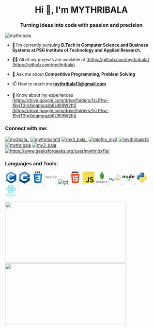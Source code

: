 <h1 align="center">Hi 👋, I'm MYTHRIBALA</h1>
<h3 align="center">Turning ideas into code with passion and precision</h3>

<p align="left"> <img src="https://komarev.com/ghpvc/?username=mythribala&label=Profile%20views&color=0e75b6&style=flat" alt="mythribala" /> </p>

- 🔭 I’m currently pursuing **B.Tech in Computer Science and Business Systems at PSG Institute of Technology and Applied Research.**

- 👨‍💻 All of my projects are available at [https://github.com/mythribala](https://github.com/mythribala)

- 💬 Ask me about **Competitive Programming, Problem Solving**

- 📫 How to reach me **mythribala13@gmail.com**

- 📄 Know about my experiences [https://drive.google.com/drive/folders/1sLPhw-19vjT3mXqlqmgqzb8U9I9W2ftj](https://drive.google.com/drive/folders/1sLPhw-19vjT3mXqlqmgqzb8U9I9W2ftj)

<h3 align="left">Connect with me:</h3>
<p align="left">
<a href="https://twitter.com/my3bala_" target="blank"><img align="center" src="https://raw.githubusercontent.com/rahuldkjain/github-profile-readme-generator/master/src/images/icons/Social/twitter.svg" alt="my3bala_" height="30" width="40" /></a>
<a href="https://linkedin.com/in/mythribala13" target="blank"><img align="center" src="https://raw.githubusercontent.com/rahuldkjain/github-profile-readme-generator/master/src/images/icons/Social/linked-in-alt.svg" alt="mythribala13" height="30" width="40" /></a>
<a href="https://instagram.com/my3_bala_" target="blank"><img align="center" src="https://raw.githubusercontent.com/rahuldkjain/github-profile-readme-generator/master/src/images/icons/Social/instagram.svg" alt="my3_bala_" height="30" width="40" /></a>
<a href="https://www.codechef.com/users/mighty_my3" target="blank"><img align="center" src="https://cdn.jsdelivr.net/npm/simple-icons@3.1.0/icons/codechef.svg" alt="mighty_my3" height="30" width="40" /></a>
<a href="https://www.hackerrank.com/mythribala13" target="blank"><img align="center" src="https://raw.githubusercontent.com/rahuldkjain/github-profile-readme-generator/master/src/images/icons/Social/hackerrank.svg" alt="mythribala13" height="30" width="40" /></a>
<a href="https://codeforces.com/profile/mythribala" target="blank"><img align="center" src="https://raw.githubusercontent.com/rahuldkjain/github-profile-readme-generator/master/src/images/icons/Social/codeforces.svg" alt="mythribala" height="30" width="40" /></a>
<a href="https://www.leetcode.com/my3_bala" target="blank"><img align="center" src="https://raw.githubusercontent.com/rahuldkjain/github-profile-readme-generator/master/src/images/icons/Social/leet-code.svg" alt="my3_bala" height="30" width="40" /></a>
<a href="https://auth.geeksforgeeks.org/user/https://www.geeksforgeeks.org/user/mythribxf1s/" target="blank"><img align="center" src="https://raw.githubusercontent.com/rahuldkjain/github-profile-readme-generator/master/src/images/icons/Social/geeks-for-geeks.svg" alt="https://www.geeksforgeeks.org/user/mythribxf1s/" height="30" width="40" /></a>
</p>

<h3 align="left">Languages and Tools:</h3>
<p align="left"> <a href="https://www.cprogramming.com/" target="_blank" rel="noreferrer"> <img src="https://raw.githubusercontent.com/devicons/devicon/master/icons/c/c-original.svg" alt="c" width="40" height="40"/> </a> <a href="https://www.w3schools.com/cpp/" target="_blank" rel="noreferrer"> <img src="https://raw.githubusercontent.com/devicons/devicon/master/icons/cplusplus/cplusplus-original.svg" alt="cplusplus" width="40" height="40"/> </a> <a href="https://www.w3schools.com/css/" target="_blank" rel="noreferrer"> <img src="https://raw.githubusercontent.com/devicons/devicon/master/icons/css3/css3-original-wordmark.svg" alt="css3" width="40" height="40"/> </a> <a href="https://expressjs.com" target="_blank" rel="noreferrer"> <img src="https://raw.githubusercontent.com/devicons/devicon/master/icons/express/express-original-wordmark.svg" alt="express" width="40" height="40"/> </a> <a href="https://git-scm.com/" target="_blank" rel="noreferrer"> <img src="https://www.vectorlogo.zone/logos/git-scm/git-scm-icon.svg" alt="git" width="40" height="40"/> </a> <a href="https://www.w3.org/html/" target="_blank" rel="noreferrer"> <img src="https://raw.githubusercontent.com/devicons/devicon/master/icons/html5/html5-original-wordmark.svg" alt="html5" width="40" height="40"/> </a> <a href="https://developer.mozilla.org/en-US/docs/Web/JavaScript" target="_blank" rel="noreferrer"> <img src="https://raw.githubusercontent.com/devicons/devicon/master/icons/javascript/javascript-original.svg" alt="javascript" width="40" height="40"/> </a> <a href="https://www.mongodb.com/" target="_blank" rel="noreferrer"> <img src="https://raw.githubusercontent.com/devicons/devicon/master/icons/mongodb/mongodb-original-wordmark.svg" alt="mongodb" width="40" height="40"/> </a> <a href="https://www.mysql.com/" target="_blank" rel="noreferrer"> <img src="https://raw.githubusercontent.com/devicons/devicon/master/icons/mysql/mysql-original-wordmark.svg" alt="mysql" width="40" height="40"/> </a> <a href="https://nodejs.org" target="_blank" rel="noreferrer"> <img src="https://raw.githubusercontent.com/devicons/devicon/master/icons/nodejs/nodejs-original-wordmark.svg" alt="nodejs" width="40" height="40"/> </a> <a href="https://www.python.org" target="_blank" rel="noreferrer"> <img src="https://raw.githubusercontent.com/devicons/devicon/master/icons/python/python-original.svg" alt="python" width="40" height="40"/> </a> <a href="https://reactjs.org/" target="_blank" rel="noreferrer"> <img src="https://raw.githubusercontent.com/devicons/devicon/master/icons/react/react-original-wordmark.svg" alt="react" width="40" height="40"/> </a> </p>

<a href="https://leetcode.com/my3_bala" target="_blank">
  <img src="https://leetcard.jacoblin.cool/my3_bala?ext=heatmap" width="400" height="200">
</a>

<a href="https://codeforces.com/profile/mythribala" target="_blank">
  <img src="https://codeforces-readme-stats.vercel.app/api/card?username=mythribala" width="400" height="200">
</a>

